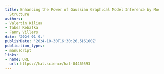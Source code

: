 ```yaml
---
title: Enhancing the Power of Gaussian Graphical Model Inference by Modeling the Graph
  Structure
authors:
- Valentin Kilian
- Tabea Rebafka
- Fanny Villers
date: '2024-01-01'
publishDate: '2024-10-30T16:30:26.516160Z'
publication_types:
- manuscript
links:
- name: URL
  url: https://hal.science/hal-04460593
---
```

